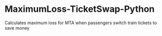 # MaximumLoss-TicketSwap-Python
Calculates maximum loss for MTA when passengers switch train tickets to save money
